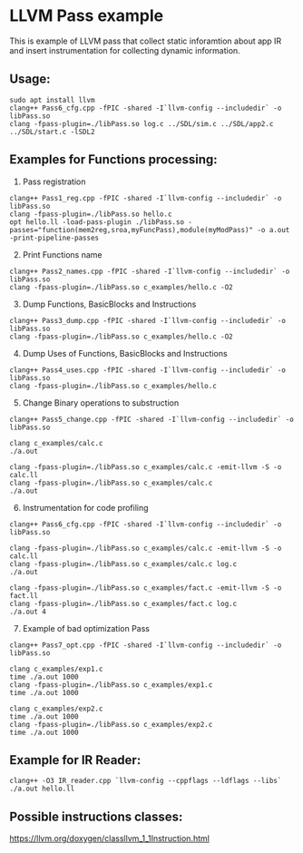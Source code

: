 # LLVM Pass example
This is example of LLVM pass that collect static inforamtion about app IR and insert instrumentation for collecting dynamic information.


## Usage:
```
sudo apt install llvm
clang++ Pass6_cfg.cpp -fPIC -shared -I`llvm-config --includedir` -o libPass.so
clang -fpass-plugin=./libPass.so log.c ../SDL/sim.c ../SDL/app2.c ../SDL/start.c -lSDL2
```

## Examples for Functions processing:
1. Pass registration
```
clang++ Pass1_reg.cpp -fPIC -shared -I`llvm-config --includedir` -o libPass.so
clang -fpass-plugin=./libPass.so hello.c
opt hello.ll -load-pass-plugin ./libPass.so -passes="function(mem2reg,sroa,myFuncPass),module(myModPass)" -o a.out -print-pipeline-passes
```
2. Print Functions name
```
clang++ Pass2_names.cpp -fPIC -shared -I`llvm-config --includedir` -o libPass.so 
clang -fpass-plugin=./libPass.so c_examples/hello.c -O2
```
3. Dump Functions, BasicBlocks and Instructions
```
clang++ Pass3_dump.cpp -fPIC -shared -I`llvm-config --includedir` -o libPass.so
clang -fpass-plugin=./libPass.so c_examples/hello.c -O2
```
4. Dump Uses of Functions, BasicBlocks and Instructions
```
clang++ Pass4_uses.cpp -fPIC -shared -I`llvm-config --includedir` -o libPass.so
clang -fpass-plugin=./libPass.so c_examples/hello.c
```
5. Change Binary operations to substruction
```
clang++ Pass5_change.cpp -fPIC -shared -I`llvm-config --includedir` -o libPass.so

clang c_examples/calc.c
./a.out

clang -fpass-plugin=./libPass.so c_examples/calc.c -emit-llvm -S -o calc.ll
clang -fpass-plugin=./libPass.so c_examples/calc.c
./a.out
```
6. Instrumentation for code profiling
```
clang++ Pass6_cfg.cpp -fPIC -shared -I`llvm-config --includedir` -o libPass.so

clang -fpass-plugin=./libPass.so c_examples/calc.c -emit-llvm -S -o calc.ll
clang -fpass-plugin=./libPass.so c_examples/calc.c log.c
./a.out

clang -fpass-plugin=./libPass.so c_examples/fact.c -emit-llvm -S -o fact.ll
clang -fpass-plugin=./libPass.so c_examples/fact.c log.c
./a.out 4
```
7. Example of bad optimization Pass
```
clang++ Pass7_opt.cpp -fPIC -shared -I`llvm-config --includedir` -o libPass.so

clang c_examples/exp1.c
time ./a.out 1000
clang -fpass-plugin=./libPass.so c_examples/exp1.c
time ./a.out 1000

clang c_examples/exp2.c
time ./a.out 1000
clang -fpass-plugin=./libPass.so c_examples/exp2.c
time ./a.out 1000
```
## Example for IR Reader:
```
clang++ -O3 IR_reader.cpp `llvm-config --cppflags --ldflags --libs`
./a.out hello.ll
```

## Possible instructions classes:
https://llvm.org/doxygen/classllvm_1_1Instruction.html